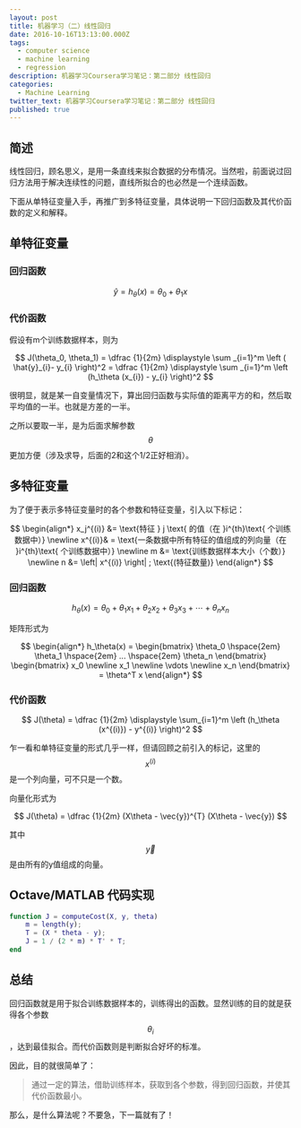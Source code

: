 ```yaml
---
layout: post
title: 机器学习（二）线性回归
date: 2016-10-16T13:13:00.000Z
tags:
  - computer science
  - machine learning
  - regression
description: 机器学习Coursera学习笔记：第二部分 线性回归
categories:
  - Machine Learning
twitter_text: 机器学习Coursera学习笔记：第二部分 线性回归
published: true
---
```

## 简述
线性回归，顾名思义，是用一条直线来拟合数据的分布情况。当然啦，前面说过回归方法用于解决连续性的问题，直线所拟合的也必然是一个连续函数。

下面从单特征变量入手，再推广到多特征变量，具体说明一下回归函数及其代价函数的定义和解释。

## 单特征变量

### 回归函数

$$ \hat{y} = h_\theta(x) = \theta_0 + \theta_1 x $$

### 代价函数

假设有m个训练数据样本，则为

$$ J(\theta_0, \theta_1) = \dfrac {1}{2m} \displaystyle \sum _{i=1}^m \left ( \hat{y}_{i}- y_{i} \right)^2  = \dfrac {1}{2m} \displaystyle \sum _{i=1}^m \left (h_\theta (x_{i}) - y_{i} \right)^2 $$

很明显，就是某一自变量情况下，算出回归函数与实际值的距离平方的和，然后取平均值的一半。也就是方差的一半。

之所以要取一半，是为后面求解参数$$\theta$$更加方便（涉及求导，后面的2和这个1/2正好相消）。

## 多特征变量

为了便于表示多特征变量时的各个参数和特征变量，引入以下标记：

$$
\begin{align*}
x_j^{(i)} &= \text{特征 } j \text{ 的值（在 }i^{th}\text{ 个训练数据中）} \newline
x^{(i)}& = \text{一条数据中所有特征的值组成的列向量（在 }i^{th}\text{ 个训练数据中）} \newline
m &= \text{训练数据样本大小（个数）} \newline
n &= \left| x^{(i)} \right| ; \text{(特征数量)} 
\end{align*}
$$

### 回归函数

$$h_\theta (x) = \theta_0 + \theta_1 x_1 + \theta_2 x_2 + \theta_3 x_3 + \cdots + \theta_n x_n$$

矩阵形式为

$$
\begin{align*}
h_\theta(x) =
\begin{bmatrix}
\theta_0 \hspace{2em}  \theta_1 \hspace{2em}  ...  \hspace{2em}  \theta_n
\end{bmatrix}
\begin{bmatrix}
x_0 \newline
x_1 \newline
\vdots \newline
x_n
\end{bmatrix}
= \theta^T x
\end{align*}
$$

### 代价函数

$$ J(\theta) = \dfrac {1}{2m} \displaystyle \sum_{i=1}^m \left (h_\theta (x^{(i)}) - y^{(i)} \right)^2 $$

乍一看和单特征变量的形式几乎一样，但请回顾之前引入的标记，这里的$$x^{(i)}$$是一个列向量，可不只是一个数。

向量化形式为

$$ J(\theta) = \dfrac {1}{2m} (X\theta - \vec{y})^{T} (X\theta - \vec{y}) $$

其中$$\vec{y}$$是由所有的y值组成的向量。

## Octave/MATLAB 代码实现

```matlab
function J = computeCost(X, y, theta)
	m = length(y); 
	T = (X * theta - y);
	J = 1 / (2 * m) * T' * T;
end
```

## 总结

回归函数就是用于拟合训练数据样本的，训练得出的函数。显然训练的目的就是获得各个参数$$\theta_i$$，达到最佳拟合。而代价函数则是判断拟合好坏的标准。

因此，目的就很简单了：

> 通过一定的算法，借助训练样本，获取到各个参数，得到回归函数，并使其代价函数最小。

那么，是什么算法呢？不要急，下一篇就有了！
